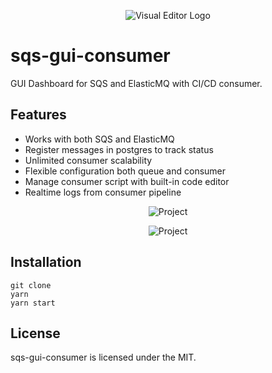 
<p align="center">
 <img src="https://i.imgur.com/1K8jhGr.png" alt="Visual Editor Logo"/>
</p>

# sqs-gui-consumer
GUI Dashboard for SQS and ElasticMQ with CI/CD consumer. 

## Features
* Works with both SQS and ElasticMQ
* Register messages in postgres to track status
* Unlimited consumer scalability
* Flexible configuration both queue and consumer
* Manage consumer script with built-in code editor
* Realtime logs from consumer pipeline

<p align="center">
 <img src="https://i.imgur.com/5dfqNRW.png" alt="Project"/>
</p>

<p align="center">
 <img src="https://i.imgur.com/a7gm1Jl.png" alt="Project"/>
</p>

## Installation
```shell script
git clone
yarn
yarn start
```

## License
sqs-gui-consumer is licensed under the MIT.
